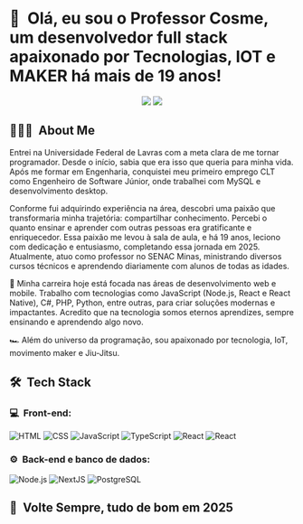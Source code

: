 <h1>👋 &nbsp;Olá, eu sou o Professor  Cosme, um desenvolvedor full stack apaixonado por Tecnologias, IOT e MAKER há mais de 19 anos!</h1>
<p align="center">
<a href="https://www.linkedin.com/in/cosmeteixeira"><img src="https://img.shields.io/badge/-Cosme%20Teixeira%20Silva-0077B5?style=flat-square&logo=Linkedin&logoColor=white"/></a>
<a href="mailto:cosme.teixeira@gmail.com"><img src="https://img.shields.io/badge/cosme.teixeira@gmail.com-D14836?style=flat-square&logo=Gmail&logoColor=white"/></a>

</p>

<h2> 👨🏻‍💻 &nbsp;About Me </h2>

Entrei na Universidade Federal de Lavras com a meta clara de me tornar programador. Desde o início, sabia que era isso que queria para minha vida. Após me formar em Engenharia, conquistei meu primeiro emprego CLT como Engenheiro de Software Júnior, onde trabalhei com MySQL e desenvolvimento desktop.

Conforme fui adquirindo experiência na área, descobri uma paixão que transformaria minha trajetória: compartilhar conhecimento. Percebi o quanto ensinar e aprender com outras pessoas era gratificante e enriquecedor. Essa paixão me levou à sala de aula, e há 19 anos, leciono com dedicação e entusiasmo, completando essa jornada em 2025. Atualmente, atuo como professor no SENAC Minas, ministrando diversos cursos técnicos e aprendendo diariamente com alunos de todas as idades.

🚀 Minha carreira hoje está focada nas áreas de desenvolvimento web e mobile. Trabalho com tecnologias como JavaScript (Node.js, React e React Native), C#, PHP, Python, entre outras, para criar soluções modernas e impactantes. Acredito que na tecnologia somos eternos aprendizes, sempre ensinando e aprendendo algo novo.

🏎 Além do universo da programação, sou apaixonado por tecnologia, IoT, movimento maker e Jiu-Jitsu.
<h2> 🛠 &nbsp;Tech Stack</h2>
<h3>💻 &nbsp;Front-end:</h3>

![HTML](https://img.shields.io/badge/-HTML-333333?style=flat&logo=HTML5)
![CSS](https://img.shields.io/badge/-CSS-333333?style=flat&logo=CSS3&logoColor=1572B6)
![JavaScript](https://img.shields.io/badge/-JavaScript-333333?style=flat&logo=javascript)
![TypeScript](https://img.shields.io/badge/-TypeScript-333333?style=flat&logo=typescript&logoColor=2D79C7)
![React](https://img.shields.io/badge/-React-333333?style=flat&logo=react)
![React](https://img.shields.io/badge/-React%20Native-333333?style=flat&logo=react)


<h3>⚙️ &nbsp;Back-end e banco de dados:</h3>

![Node.js](https://img.shields.io/badge/-Node.js-333333?style=flat&logo=node.js)
![NextJS](https://img.shields.io/badge/-NestJS-333333?style=flat&logo=nextjs&logoColor=E535AB)
![PostgreSQL](https://img.shields.io/badge/-PostgreSQL-333333?style=flat&logo=postgresql)


<h2>🚀 &nbsp;Volte Sempre, tudo de bom em 2025</h2>


